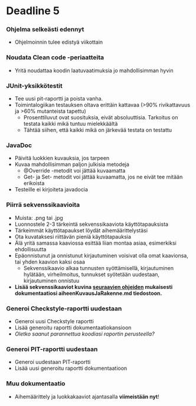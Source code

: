 ﻿# Deadline 5

### Ohjelma selkeästi edennyt
* Ohjelmoinnin tulee edistyä viikottain

### Noudata Clean code -periaatteita
* Yritä noudattaa koodin laatuvaatimuksia jo mahdollisimman hyvin

### JUnit-yksikkötestit
* Tee uusi pit-raportti ja poista vanha.
* Toimintalogiikan testauksen oltava erittäin kattavaa (>90% rivikattavuus ja >60% mutanteista tapettu)
  * Prosenttiluvut ovat suosituksia, eivät absoluuttisia. Tarkoitus on testata kaikki mikä tuntuu mielekkäältä
  * Tähtää siihen, että kaikki mikä on järkevää testata on testattu

### JavaDoc
* Päivitä luokkien kuvauksia, jos tarpeen
* Kuvaa mahdollisimman paljon julkisia metodeja
  * @Override -metodit voi jättää kuvaamatta
  * Get- ja Set- metodit voi jättää kuvaamatta, jos ne eivät tee mitään erikoista
* Testeille ei kirjoiteta javadocia

### Piirrä sekvenssikaavioita

* Muista: .png tai .jpg
* Luonnostele 2-3 tärkeintä sekvenssikaaviota käyttötapauksista
* Tärkeimmät käyttötapaukset löydät aihemäärittelystäsi
* Ota kuvataksesi riittävän pieniä käyttötapauksia
* Älä yritä samassa kaaviossa esittää liian montaa asiaa, esimerkiksi ehdollisuutta
* Epäonnistunut ja onnistunut kirjautuminen voisivat olla omat kaavionsa, tai yhden kaavion kaksi osaa
  * Sekvenssikaavio alkaa tunnusten syöttämisellä, kirjautuminen hylätään, virheilmoitus, tunnukset syötetään uudestaan, kirjautuminen onnistuu
* **Lisää sekvenssikaaviot kuvina [seuraavien ohjeiden](https://daringfireball.net/projects/markdown/syntax#img) mukaisesti dokumentaatiosi aiheenKuvausJaRakenne.md tiedostoon.**

### Generoi Checkstyle-raportti uudestaan
* Generoi uusi Checkstyle raportti
* Lisää generoitu raportti dokumentaatiokansioon
* _Oletko saanut parannettua koodiasi raportin perusteella?_

### Generoi PIT-raportti uudestaan
* Generoi uudestaan PIT-raportti
* Lisää uusi generoitu raportti dokumentaatioon

### Muu dokumentaatio
* Aihemäärittely ja luokkakaaviot ajantasalla **viimeistään nyt**!
